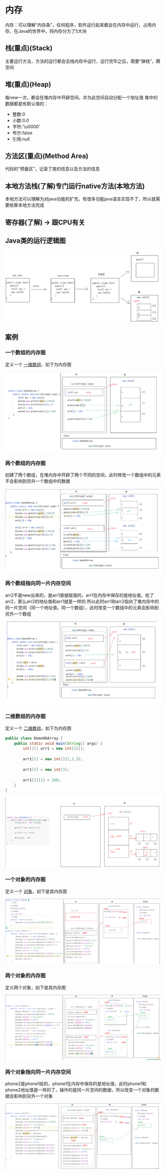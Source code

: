 # 内存

内存：可以理解“内存条”，任何程序，软件运行起来都会在内存中运行，占用内存，在Java的世界中，将内存分为了5大块

## 栈(重点)(Stack)

主要运行方法，方法的运行都会去栈内存中运行，运行完毕之后，需要“弹栈”，腾空间

## 堆(重点)(Heap)

每new一次，都会在堆内存中开辟空间，并为此空间自动分配一个地址值
堆中的数据都是有默认值的：

- 整数:0
- 小数:0.0
- 字符:'\u0000'
- 布尔:false
- 引用:null    

## 方法区(重点)(Method Area)

代码的“预备区”，记录了类的信息以及方法的信息

## 本地方法栈(了解)专门运行native方法(本地方法)

本地方法可以理解为对java功能的扩充，有很多功能java语言实现不了，所以就需要依靠本地方法完成

## 寄存器(了解) -> 跟CPU有关

## Java类的运行逻辑图

![image-20240919095854720](assets/image-20240919095854720.png)

## 案例

### 一个数组的内存图

定义一个 [一维数组](40.数组.md#一维数组)，如下为内存图

![image-20240919100203074](assets/image-20240919100203074.png)

### 两个数组的内存图

创建了两个数组，在堆内存中开辟了两个不同的空间，此时修改一个数组中的元素不会影响到另外一个数组中的数据

![image-20240919100214861](assets/image-20240919100214861.png)

### 两个数组指向同一片内存空间

arr2不是new出来的，是arr1直接赋值的，arr1在内存中保存的是地址值，给了arr2，那么arr2的地址值和arr1就是一样的
所以此时arr1和arr2指向了堆内存中的同一片空间（同一个地址值，同一个数组），此时改变一个数组中的元素会影响到另外一个数组

![image-20240919100237320](assets/image-20240919100237320.png)

### 二维数组的内存图

定义一个 [二维数组](40.数组.md#二维数组)，如下为内存图

```java
public class Demo06Array {
    public static void main(String[] args) {
        int[][] arr1 = new int[3][];

        arr1[1] = new int[]{1,2,3};

        arr1[2] = new int[3];

        arr1[2][1] = 100;
    }
}
```

![image-20240919101206205](assets/image-20240919101206205.png)

### 一个对象的内存图

定义一个 [对象](../20.Java面向对象/5.类和对象.md#对象)，如下是其内存图

![](assets/Pasted%20image%2020240920135057.png)

### 两个对象的内存图

定义两个对象，如下是其内存图

![](assets/Pasted%20image%2020240920135222.png)

### 两个对象指向同一片内存空间

phone2是phone1给的，phone1在内存中保存的是地址值，此时phone1和phone2地址值是一样的了，操作的是同一片空间的数据，所以改变一个对象的数据会影响到另外一个对象

![](assets/Pasted%20image%2020240920135337.png)